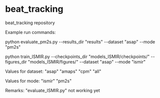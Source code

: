 # beat_tracking
beat_tracking repository

Example run commands:

python evaluate_pm2s.py --results_dir "results" --dataset "asap" --mode "pm2s"

python train_ISMIR.py --checkpoints_dir "models_ISMIR/checkpoints/" --figures_dir "models_ISMIR/figures/" --dataset "asap" --mode "ismir"

Values for dataset:
"asap" "amaps" "cpm" "all"

Values for mode:
"ismir" "pm2s"

Remarks:
"evaluate_ISMIR.py" not working yet